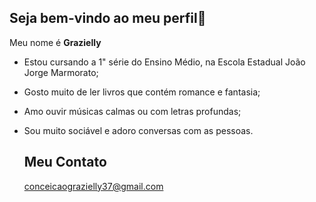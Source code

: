 ## Seja bem-vindo ao meu perfil👋

Meu nome é **Grazielly**

* Estou cursando a 1" série do Ensino Médio, na Escola Estadual João Jorge Marmorato;
* Gosto muito de ler livros que contém romance e fantasia;
* Amo ouvir músicas calmas ou com letras profundas;
* Sou muito sociável e adoro conversas com as pessoas.

  ## Meu Contato

  conceicaograzielly37@gmail.com

<!--
**LittlleFire/LittlleFire** is a ✨ _special_ ✨ repository because its `README.md` (this file) appears on your GitHub profile.

Here are some ideas to get you started:

- 🔭 I’m currently working on ...
- 🌱 I’m currently learning ...
- 👯 I’m looking to collaborate on ...
- 🤔 I’m looking for help with ...
- 💬 Ask me about ...
- 📫 How to reach me: ...
- 😄 Pronouns: ...
- ⚡ Fun fact: ...
-->
